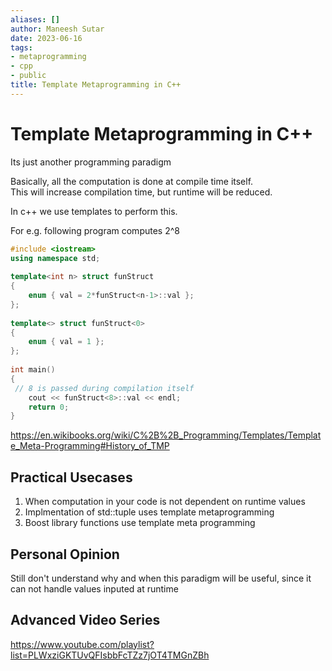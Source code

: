 ```yaml
---
aliases: []
author: Maneesh Sutar
date: 2023-06-16
tags:
- metaprogramming
- cpp
- public
title: Template Metaprogramming in C++
---
```


# Template Metaprogramming in C++

Its just another programming paradigm

Basically, all the computation is done at compile time itself.  
This will increase compilation time, but runtime will be reduced.

In c++ we use templates to perform this.

For e.g. following program computes 2^8

````cpp
#include <iostream>
using namespace std;
 
template<int n> struct funStruct
{
    enum { val = 2*funStruct<n-1>::val };
};
 
template<> struct funStruct<0>
{
    enum { val = 1 };
};
 
int main()
{
 // 8 is passed during compilation itself
    cout << funStruct<8>::val << endl;
    return 0;
}
````

<https://en.wikibooks.org/wiki/C%2B%2B_Programming/Templates/Template_Meta-Programming#History_of_TMP>

## Practical Usecases

1. When computation in your code is not dependent on runtime values
1. Implmentation of std::tuple uses template metaprogramming
1. Boost library functions use template meta programming

## Personal Opinion

Still don't understand why and when this paradigm will be useful, since it can not handle values inputed at runtime

## Advanced Video Series

<https://www.youtube.com/playlist?list=PLWxziGKTUvQFIsbbFcTZz7jOT4TMGnZBh>
